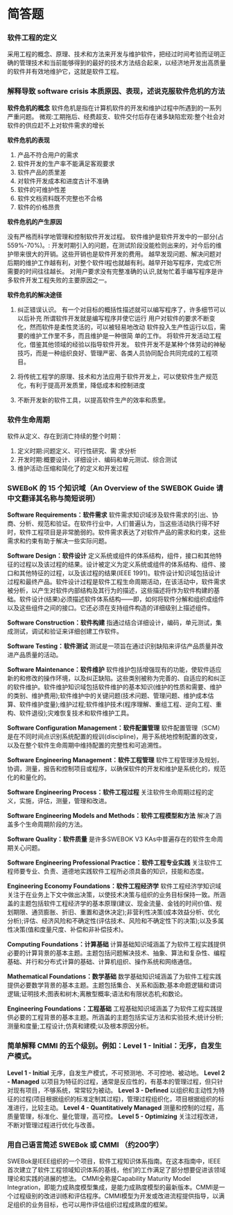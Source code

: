 # 简答题

### 软件工程的定义
采用工程的概念、原理、技术和方法来开发与维护软件，把经过时间考验而证明正确的管理技术和当前能够得到的最好的技术方法结合起来，以经济地开发出高质量的软件并有效地维护它，这就是软件工程。

### 解释导致 software crisis 本质原因、表现，述说克服软件危机的方法
**软件危机的概念**
软件危机是指在计算机软件的开发和维护过程中所遇到的一系列严重问题。
微观:工期拖后、经费超支、软件交付后存在诸多缺陷宏观:整个社会对软件的供应赶不上对软件需求的增长

**软件危机的表现**
1) 产品不符合用户的需求
2) 软件开发的生产率不能满足客观要求
3) 软件产品的质里差
4) 对软件开发成本和进度古计不准确
5) 软件的可维护性差
6) 软件文档资料既不完整也不合格
7) 软件的价格昂贵

**软件危机的产生原因**

没有严格而科学地管理和控制软件开发过程。
软件维护是软件开发中的一部分(占559%-70%)。:
开发时期引入的问题，在测试阶段没能检则出来的，对今后的维护带来很大的开销。这些开销也是软件开发的费用。
越早发现问题、解决问题对后期的维护工作越有利，对整个软件I程也就越有利。越早开始写程序，完成它所需要的时间往往越长。
对用户要求没有完整准确的认识,就匆忙着手编写程序是许多软件开发工程失败的主要原因之一。

**软件危机的解决途径**
1) 纠正错误认识。
有一个对目标的概括性描述就可以编写程序了，许多细节可以以后补充
所谓软件开发就是编写程序并使它运行
用户对软件的要求不断变化，然而软件是柔性灵活的，可以被轻易地改动
软件投入生产性运行以后，需要的维护工作里不多，而且维护是一种很简 单的工作。
将软件开发活动工程化，借鉴其他领域的经验以指导软件开发。
软件开发不是某种个体劳动的神秘技巧，而是一种组织良好、管理严密、各类人员协同配合共同完成的工程项目。

2) 将传统工程学的原理、技术和方法应用于软件开发上，可以使软件生产规范化，有利于提高开发质里，降低成本和控制进度

3) 不断开发新的软件工具，以提高软件生产的效率和质里。

### 软件生命周期
软件从定义、存在到消亡持续的整个时期：
1) 定义时期:问题定义、可行性研究、需  求分析
2) 开发时期:概要设计、详细设计、编码和单元测试、综合测试
3) 维护活动:压缩和简化了的定义和开发过程

### SWEBoK 的 15 个知识域（An Overview of the SWEBOK Guide 请中文翻译其名称与简短说明）
**Software Requirements：软件需求**
软件需求知识域涉及软件需求的引出、协商、分析、规范和验证。在软件行业中，人们普遍认为，当这些活动执行得不好时，软件工程项目是非常脆弱的。软件需求表达了对软件产品的需求和约束，这些需求和约束有助于解决一些实际问题。

**Software Design：软件设计**
定义系统或组件的体系结构，组件，接口和其他特征的过程以及该过程的结果。设计被定义为定义系统或组件的体系结构、组件、接口和其他特征的过程，以及该过程的结果(IEEE 1991)。软件设计知识域包括设计过程和最终产品。软件设计过程是软件工程生命周期活动，在该活动中，软件需求被分析，以产生对软件内部结构及其行为的描述，这些描述将作为软件构建的基础。软件设计(结果)必须描述软件体系结构——即，如何将软件分解和组织成组件以及这些组件之间的接口。它还必须在支持组件构造的详细级别上描述组件。

**Software Construction：软件构建**
指通过结合详细设计，编码，单元测试，集成测试，调试和验证来详细创建工作软件。

**Software Testing：软件测试**
测试是一项旨在通过识别缺陷来评估产品质量并改进产品质量的活动。

**Software Maintenance：软件维护**
软件维护包括增强现有的功能，使软件适应新的和修改的操作环境，以及纠正缺陷。这些类别被称为完善的、自适应的和纠正的软件维护。软件维护知识域包括软件维护的基本知识(维护的性质和需要、维护的类别、维护费用);软件维护中的关键问题(技术问题、管理问题、维护成本估算、软件维护度量);维护过程;软件维护技术(程序理解、重组工程、逆向工程、重构、软件退役);灾难恢复技术和软件维护工具。

**Software Configuration Management：软件配置管理**
软件配置管理（SCM）是在不同时间点识别系统配置的规训(discipline)，用于系统地控制配置的改变，以及在整个软件生命周期中维持配置的完整性和可追溯性。

**Software Engineering Management：软件工程管理**
软件工程管理涉及规划，协调，测量，报告和控制项目或程序，以确保软件的开发和维护是系统化的，规范化的和量化的。

**Software Engineering Process：软件工程过程**
关注软件生命周期过程的定义，实施，评估，测量，管理和改进。

**Software Engineering Models and Methods：软件工程模型和方法**
解决了涵盖多个生命周期阶段的方法。

**Software Quality：软件质量**
是许多SWEBOK V3 KAs中普遍存在的软件生命周期关心问题。

**Software Engineering Professional Practice：软件工程专业实践**
关注软件工程师要专业、负责、道德地实践软件工程所必须具备的知识，技能和态度。

**Engineering Economy Foundations：软件工程经济学**
软件工程经济学知识域关注于在业务上下文中做出决策，以使技术决策与组织的业务目标保持一致。所涵盖的主题包括软件工程经济学的基本原理(建议、现金流量、金钱的时间价值、规划期限、通货膨胀、折旧、重置和退休决定);非营利性决策(成本效益分析、优化分析);评估、经济风险和不确定性(评估技术、风险和不确定性下的决策);以及多属性决策(值和度量尺度、补偿和非补偿技术)。

**Computing Foundations：计算基础**
计算基础知识域涵盖了为软件工程实践提供必要的计算背景的基本主题。主题包括问题解决技术、抽象、算法和复杂性、编程基础、并行和分布式计算的基础、计算机组织、操作系统和网络通信。

**Mathematical Foundations：数学基础**
数学基础知识域涵盖了为软件工程实践提供必要数学背景的基本主题。主题包括集合、关系和函数;基本命题逻辑和谓词逻辑;证明技术;图表和树木;离散型概率;语法和有限状态机;和数论。

**Engineering Foundations：工程基础**
工程基础知识域涵盖了为软件工程实践提供必要的工程背景的基本主题。所涵盖的主题包括实证方法和实验技术;统计分析;测量和度量;工程设计;仿真和建模;以及根本原因分析。

### 简单解释 CMMI 的五个级别。例如：Level 1 - Initial：无序，自发生产模式。
**Level 1 - Initial**
无序，自发生产模式，不可预测地、不可控地、被动地。
**Level 2 - Managed**
以项目为特征的过程，通常是反应性的，有基本的管理过程，但只针对现有项目，不够系统，常常较为被动。
**Level 3 - Defined**
以组织和主动性为特征的过程(项目根据组织的标准定制其过程)，管理过程组织化，项目根据组织的标准进行，比较主动。
**Level 4 - Quantitatively Managed**
测量和控制的过程，高质量管理，标准化、量化管理，高可控。
**Level 5 - Optimizing**
关注过程改进，不断对管理过程进行优化与改善。

### 用自己语言简述 SWEBok 或 CMMI （约200字）
SWEBok是IEEE组织的一个项目，软件工程知识体系指南。在这本指南中，IEEE首次建立了软件工程领域知识体系的基线，他们的工作满足了部分想要促进该领域理论和实践的进展的想法。
CMMI全称是Capability Maturity Model Integration，即能力成熟度模型集成，是能力成熟度模型的最新版本。CMMI是一个过程级别的改进训练和评估程序。CMMI模型为开发或改进流程提供指导，以满足组织的业务目标，也可以用作评估组织过程成熟度的框架。
